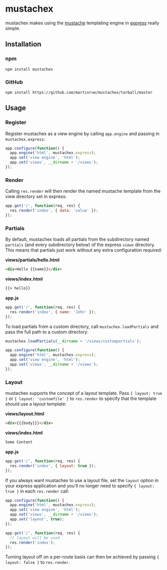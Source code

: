 # mustachex

mustachex makes using the [mustache](https://github.com/janl/mustache.js/) templating engine in [express](https://github.com/visionmedia/express) really simple.

## Installation

### npm
```
npm install mustachex
```

### GitHub
```
npm install https://github.com/martinrue/mustachex/tarball/master
```

## Usage

### Register
Register mustachex as a view engine by calling `app.engine` and passing in `mustachex.express`:

```javascript
app.configure(function() {
  app.engine('html', mustachex.express);
  app.set('view engine', 'html');
  app.set('views', __dirname + '/views');
});
```

### Render
Calling `res.render` will then render the named mustache template from the view directory set in express:

```javascript
app.get('/', function(req, res) {
  res.render('index', { data: 'value' });
});
```

### Partials
By default, mustachex loads all partials from the subdirectory named `partials` (and every subdirectory below) of the express `views` directory. This means that partials just work without any extra configuration required:

**views/partials/hello.html**
```html
<div>Hello {{name}}</div>
```

**views/index.html**
```html
{{> hello}}
```

**app.js**
```javascript
app.get('/', function(req, res) {
  res.render('index', { name: 'John' });
});
```

To load partials from a custom directory, call `mustachex.loadPartials` and pass the full path to a custom directory:

```javascript
mustachex.loadPartials(__dirname + '/views/custompartials');

app.configure(function() {
  app.engine('html', mustachex.express);
  app.set('view engine', 'html');
  app.set('views', __dirname + '/views');
});
```

### Layout
mustachex supports the concept of a layout template. Pass `{ layout: true }` or `{ layout: 'customfile' }` to `res.render` to specify that the template should use a layout template:

**views/layout.html**
```html
<div>{{{body}}}</div>
```

**views/index.html**
```html
Some Content
```

**app.js**
```javascript
app.get('/', function(req, res) {
  res.render('index', { layout: true });
});
```

If you always want mustachex to use a layout file, set the `layout` option in your express application and you'll no longer need to specify `{ layout: true }` in each `res.render` call:

```javascript
app.configure(function() {
  app.engine('html', mustachex.express);
  app.set('view engine', 'html');
  app.set('views', __dirname + '/views');
  app.set('layout', true);
});

app.get('/', function(req, res) {
  // layout will be used
  res.render('index');
});
```

Turning layout off on a per-route basis can then be achieved by passing `{ layout: false }` to `res.render`.

